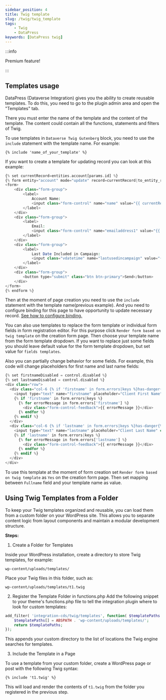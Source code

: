 ```yaml
---
sidebar_position: 4
title: Twig template
slug: /twig/twig_template
tags:
    - Twig
    - DataPress
keywords: [DataPress twig]  
---
```


:::info

Premium feature! 

:::

## Templates usage

DataPress (Dataverse Integration) gives you the ability to create reusable templates. To do this, you need to go to the plugin admin area and open the "Templates" tab.

There you must enter the name of the template and the content of the template. The content could contain all the functions, statements and filters of Twig.

To use templates in `Dataverse Twig Gutenberg` block, you need to use the `include` statement with the template name. For example:

```twig
{% include 'name_of_your_template' %}
```


If you want to create a template for updating record you can look at this example:

```php
{% set currentRecord=entities.account[params.id] %}
{% form entity="account" mode="update" record=currentRecord|to_entity_reference %}
<form>
    <div class="form-group">
        <label>
            Account Name:
            <input class="form-control" name="name" value="{{ currentRecord["name"] }}">
        </label>
    </div>
	<div class="form-group">
        <label>
            Email:
            <input class="form-control" name="emailaddress1" value="{{ record["emailaddress1"] }}">
        </label>
    </div>
    <div class="form-group">
        <label>
            Last Date Included in Campaign:
            <input class="vdatetime" name="lastusedincampaign" value="{{ currentRecord["lastusedincampaign"] }}">
        </label>
    </div>
    <div class="form-group">
        <button type="submit" class="btn btn-primary">Send</button>
    </div>
</form>
{% endform %}
```

Then at the moment of page creation you need to use the `include` statement with the template name(previous example). And you need to configure binding for this page to have opportunity to update necessary record. [See how to configure binding.](/datapress/binding/table-binding.md) 

You can also use templates to replace the form template or individual form fields in form registration editor. For this purpose click `Render form based on twig template` on the creation form page. Then choose your template name from the form template dropdown. If you want to replace just some fields you should leave default value for the form template dropdown, but set value for `fields templates`.

Also you can partially change behavior for some fields. For example, this code will change placeholders for first name and last name fields:

```php
{% set firstnameDisabled = control.disabled %}
{% set lastnameDisabled = control.disabled %}
<div class="row">
  <div class="col-6 {% if 'firstname' in form.errors|keys %}has-danger{% endif %}">
    <input type="text" name="firstname" placeholder="Client First Name" class="form-control form-control-danger" value="{{ attribute(record, 'firstname') ?? formDefaults['firstname'] }}" {% if firstnameDisabled %}readonly="readonly"{% endif %}>
    {% if 'firstname' in form.errors|keys %}
      {% for errorMessage in form.errors['firstname'] %}
        <div class="form-control-feedback">{{ errorMessage }}</div>
      {% endfor %}
    {% endif %}
  </div>
  <div class="col-6 {% if 'lastname' in form.errors|keys %}has-danger{% endif %}">
    <input type="text" name="lastname" placeholder="Client Last Name" class="form-control" value="{{ attribute(record, 'lastname') ?? formDefaults['lastname'] }}" {% if lastnameDisabled %}readonly="readonly"{% endif %}>
    {% if 'lastname' in form.errors|keys %}
      {% for errorMessage in form.errors['lastname'] %}
        <div class="form-control-feedback">{{ errorMessage }}</div>
      {% endfor %}
    {% endif %}
  </div>
</div>
```

To use this template at the moment of form creation set `Render form based on twig template` as `Yes` on the creation form page. Then set mapping between `Fullname` field and your template name as value.

## Using Twig Templates from a Folder

To keep your Twig templates organized and reusable, you can load them from a custom folder on your WordPress site. This allows you to separate content logic from layout components and maintain a modular development structure.

**Steps:**

1. Create a Folder for Templates

Inside your WordPress installation, create a directory to store Twig templates, for example:

```plaintext
wp-content/uploads/templates/
```

Place your Twig files in this folder, such as:

```
wp-content/uploads/templates/t1.twig
```

2. Register the Template Folder in functions.php
Add the following snippet to your theme's functions.php file to tell the integration plugin where to look for custom templates:

```php
add_filter( 'integration-cds/twig/templates', function( $templatePaths ) {
    $templatePaths[] = ABSPATH . 'wp-content/uploads/templates/';
    return $templatePaths;
});
```

This appends your custom directory to the list of locations the Twig engine searches for templates.

3. Include the Template in a Page

To use a template from your custom folder, create a WordPress page or post with the following Twig syntax:

```twig
{% include 't1.twig' %}
```

This will load and render the contents of `t1.twig` from the folder you registered in the previous step.
